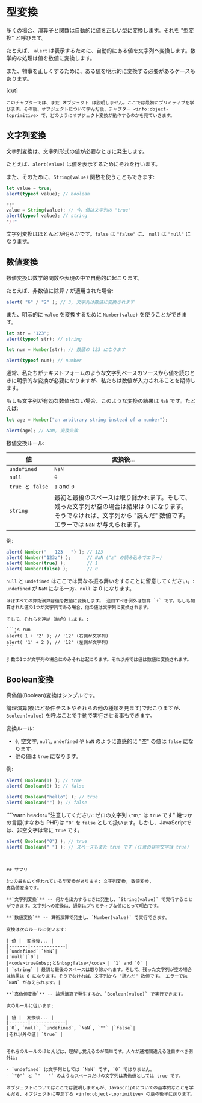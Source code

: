 # 型変換

多くの場合、演算子と関数は自動的に値を正しい型に変換します。それを "型変換" と呼びます。

たとえば、 `alert` は表示するために、自動的にある値を文字列へ変換します。数学的な処理は値を数値に変換します。

また、物事を正しくするために、ある値を明示的に変換する必要があるケースもあります。

[cut]

```smart header="まだオブジェクトについては話していません"
このチャプターでは、まだ オブジェクト は説明しません。ここでは最初にプリミティブを学びます。その後、オブジェクトについて学んだ後、チャプター <info:object-toprimitive> で、どのようにオブジェクト変換が動作するのかを見ていきます。
```

## 文字列変換 

文字列変換は、文字列形式の値が必要なときに発生します。

たとえば、`alert(value)` は値を表示するためにそれを行います。

また、そのために、`String(value)` 関数を使うこともできます:

```js run
let value = true;
alert(typeof value); // boolean

*!*
value = String(value); // 今、値は文字列の "true"
alert(typeof value); // string
*/!*
```

文字列変換はほとんどが明らかです。`false` は `"false"` に、 `null` は `"null"` になります。

## 数値変換 

数値変換は数学的関数や表現の中で自動的に起こります。

たとえば、非数値に除算 `/` が適用された場合:

```js run
alert( "6" / "2" ); // 3, 文字列は数値に変換されます
```

また、明示的に `value` を変換するために `Number(value)` を使うことができます。

```js run
let str = "123";
alert(typeof str); // string

let num = Number(str); // 数値の 123 になります

alert(typeof num); // number
```

通常、私たちがテキストフォームのような文字列ベースのソースから値を読むときに明示的な変換が必要になりますが、私たちは数値が入力されることを期待します。

もしも文字列が有効な数値出ない場合、このような変換の結果は `NaN` です。たとえば:

```js run
let age = Number("an arbitrary string instead of a number");

alert(age); // NaN, 変換失敗
```

数値変換ルール:

| 値 |  変換後... |
|-------|-------------|
|`undefined`|`NaN`|
|`null`|`0`|
|<code>true&nbsp;と&nbsp;false</code> | `1` and `0` |
| `string` | 最初と最後のスペースは取り除かれます。そして、残った文字列が空の場合は結果は 0 になります。そうでなければ、文字列から "読んだ" 数値です。 エラーでは `NaN` が与えられます。|

例:

```js run
alert( Number("   123   ") ); // 123
alert( Number("123z") );      // NaN ("z" の読み込みでエラー)
alert( Number(true) );        // 1
alert( Number(false) );       // 0
```

`null` と `undefined` はここでは異なる振る舞いをすることに留意してください。: `undefined` が `NaN` になる一方、`null` は 0 になります。

````smart header="'+'は文字列を連結します"
ほぼすべての算術演算は値を数値に変換します。 注目すべき例外は加算 `+` です。もしも加算された値の1つが文字列である場合、他の値は文字列に変換されます。

そして、それらを連結（結合）します。:

```js run
alert( 1 + '2' ); // '12' (右側が文字列)
alert( '1' + 2 ); // '12' (左側が文字列)
```

引数の1つが文字列の場合にのみそれは起こります。それ以外では値は数値に変換されます。
````

## Boolean変換 

真偽値(Boolean)変換はシンプルです。

論理演算(後ほど条件テストやそれらの他の種類を見ます)で起こりますが、`Boolean(value)` を呼ぶことで手動で実行させる事もできます。

変換ルール:

- `0`, 空文字, `null`, `undefined` や `NaN` のように直感的に "空" の値は `false` になります。
- 他の値は `true` になります。

例:

```js run
alert( Boolean(1) ); // true
alert( Boolean(0) ); // false

alert( Boolean("hello") ); // true
alert( Boolean("") ); // false
```

````warn header="注意してください: ゼロの文字列 `\"0\"` は `true` です"
幾つかの言語(すなわち PHP)は `”0”` を `false` として扱います。しかし、JavaScriptでは、非空文字は常に `true` です。

```js run
alert( Boolean("0") ); // true
alert( Boolean(" ") ); // スペースもまた true です (任意の非空文字は true)
```
````


## サマリ 

3つの最も広く使われている型変換があります: 文字列変換, 数値変換,
真偽値変換です。

**`文字列変換`** -- 何かを出力するときに発生し、`String(value)` で実行することができます。文字列への変換は、通常はプリミティブな値にとって明白です。

**`数値変換`** -- 算術演算で発生し、`Number(value)` で実行できます。

変換は次のルールに従います:

| 値 |  変換後... |
|-------|-------------|
|`undefined`|`NaN`|
|`null`|`0`|
|<code>true&nbsp;と&nbsp;false</code> | `1` and `0` |
| `string` | 最初と最後のスペースは取り除かれます。そして、残った文字列が空の場合は結果は 0 になります。そうでなければ、文字列から "読んだ" 数値です。 エラーでは `NaN` が与えられます。|

**`真偽値変換`** -- 論理演算で発生するか、`Boolean(value)` で実行できます。

次のルールに従います:

| 値 |  変換後... |
|-------|-------------|
|`0`, `null`, `undefined`, `NaN`, `""` |`false`|
|それ以外の値| `true` |


それらのルールのほとんどは、理解し覚えるのが簡単です。人々が通常間違える注目すべき例外は:

- `undefined` は文字列としては `NaN` です, `0` ではりません。
- `"0"` と `"   "` のようなスペースだけの文字列は真偽値としては true です。

オブジェクトについてはここでは説明しませんが、JavaScriptについての基本的なことを学んだら、オブジェクトに専念する <info:object-toprimitive> の章の後半に戻ります。
